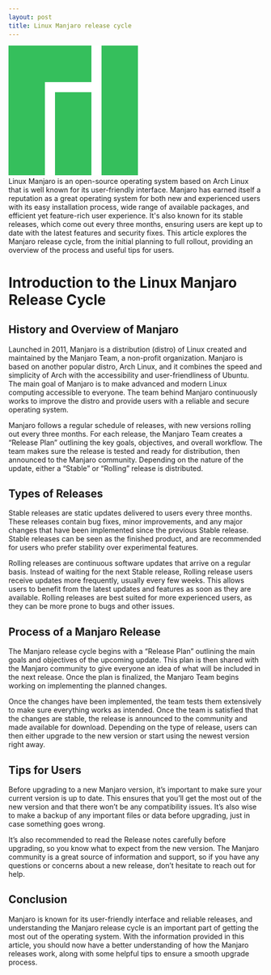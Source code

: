 ```yaml
---
layout: post
title: Linux Manjaro release cycle
---
```

<div class="row">
    <div class="col-sm-2">
        <img src="/images/linux-manjaro.png" alt="linux manjaro logo"/>
    </div>
    <div class="col-sm-10">
        Linux Manjaro is an open-source operating system based on Arch Linux that is well known for its user-friendly interface. Manjaro has earned itself a reputation as a great operating system for both new and experienced users with its easy installation process, wide range of available packages, and efficient yet feature-rich user experience. It's also known for its stable releases, which come out every three months, ensuring users are kept up to date with the latest features and security fixes. This article explores the Manjaro release cycle, from the initial planning to full rollout, providing an overview of the process and useful tips for users.
    </div>
</div>

# Introduction to the Linux Manjaro Release Cycle

## History and Overview of Manjaro

Launched in 2011, Manjaro is a distribution (distro) of Linux created and maintained by the Manjaro Team, a non-profit
organization. Manjaro is based on another popular distro, Arch Linux, and it combines the speed and simplicity of Arch
with the accessibility and user-friendliness of Ubuntu. The main goal of Manjaro is to make advanced and modern Linux
computing accessible to everyone. The team behind Manjaro continuously works to improve the distro and provide users
with a reliable and secure operating system.

Manjaro follows a regular schedule of releases, with new versions rolling out every three months. For each release, the
Manjaro Team creates a “Release Plan” outlining the key goals, objectives, and overall workflow. The team makes sure the
release is tested and ready for distribution, then announced to the Manjaro community. Depending on the nature of the
update, either a “Stable” or “Rolling” release is distributed.

## Types of Releases

Stable releases are static updates delivered to users every three months. These releases contain bug fixes, minor
improvements, and any major changes that have been implemented since the previous Stable release. Stable releases can be
seen as the finished product, and are recommended for users who prefer stability over experimental features.

Rolling releases are continuous software updates that arrive on a regular basis. Instead of waiting for the next Stable
release, Rolling release users receive updates more frequently, usually every few weeks. This allows users to benefit
from the latest updates and features as soon as they are available. Rolling releases are best suited for more
experienced users, as they can be more prone to bugs and other issues.

## Process of a Manjaro Release

The Manjaro release cycle begins with a “Release Plan” outlining the main goals and objectives of the upcoming update.
This plan is then shared with the Manjaro community to give everyone an idea of what will be included in the next
release. Once the plan is finalized, the Manjaro Team begins working on implementing the planned changes.

Once the changes have been implemented, the team tests them extensively to make sure everything works as intended. Once
the team is satisfied that the changes are stable, the release is announced to the community and made available for
download. Depending on the type of release, users can then either upgrade to the new version or start using the newest
version right away.

## Tips for Users

Before upgrading to a new Manjaro version, it’s important to make sure your current version is up to date. This ensures
that you’ll get the most out of the new version and that there won’t be any compatibility issues. It’s also wise to make
a backup of any important files or data before upgrading, just in case something goes wrong.

It’s also recommended to read the Release notes carefully before upgrading, so you know what to expect from the new
version. The Manjaro community is a great source of information and support, so if you have any questions or concerns
about a new release, don’t hesitate to reach out for help.

## Conclusion

Manjaro is known for its user-friendly interface and reliable releases, and understanding the Manjaro release cycle is
an important part of getting the most out of the operating system. With the information provided in this article, you
should now have a better understanding of how the Manjaro releases work, along with some helpful tips to ensure a smooth
upgrade process.
